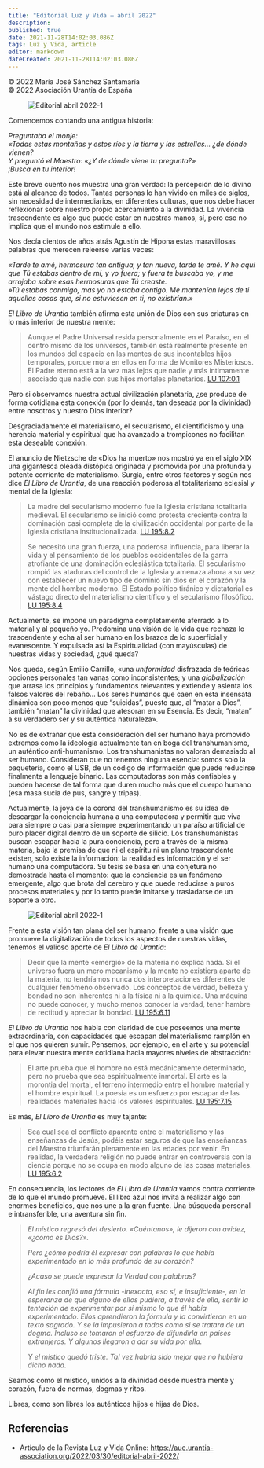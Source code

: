 ```yaml
---
title: "Editorial Luz y Vida – abril 2022"
description: 
published: true
date: 2021-11-28T14:02:03.086Z
tags: Luz y Vida, article
editor: markdown
dateCreated: 2021-11-28T14:02:03.086Z
---
```


<p class="v-card v-sheet theme--light grey lighten-3 px-2">© 2022 María José Sánchez Santamaría<br>© 2022 Asociación Urantia de España</p>

<figure id="Figure_1" class="image urantiapedia">
<img src="../../../output/wikijs/image/article/Luz_y_Vida/LyV_2022_04/Editorial-abr-22-1.jpg" alt="Editorial abril 2022-1">
</figure>

Comencemos contando una antigua historia:

_Preguntaba el monje:_  
_«Todas estas montañas y estos ríos y la tierra y las estrellas… ¿de dónde vienen?_  
_Y preguntó el Maestro: «¿Y de dónde viene tu pregunta?»_  
_¡Busca en tu interior!_

Este breve cuento nos muestra una gran verdad: la percepción de lo divino está al alcance de todos. Tantas personas lo han vivido en miles de siglos, sin necesidad de intermediarios, en diferentes culturas, que nos debe hacer reflexionar sobre nuestro propio acercamiento a la divinidad. La vivencia trascendente es algo que puede estar en nuestras manos, sí, pero eso no implica que el mundo nos estimule a ello.

Nos decía cientos de años atrás Agustín de Hipona estas maravillosas palabras que merecen releerse varias veces:

_«Tarde te amé, hermosura tan antigua, y tan nueva, tarde te amé. Y he aquí que Tú estabas dentro de mí, y yo fuera; y fuera te buscaba yo, y me arrojaba sobre esas hermosuras que Tú creaste._  
_»Tú estabas conmigo, mas yo no estaba contigo. Me mantenían lejos de ti aquellas cosas que, si no estuviesen en ti, no existirían.»_

_El Libro de Urantia_ también afirma esta unión de Dios con sus criaturas en lo más interior de nuestra mente:

> Aunque el Padre Universal resida personalmente en el Paraíso, en el centro mismo de los universos, también está realmente presente en los mundos del espacio en las mentes de sus incontables hijos temporales, porque mora en ellos en forma de Monitores Misteriosos. El Padre eterno está a la vez más lejos que nadie y más íntimamente asociado que nadie con sus hijos mortales planetarios. [LU 107:0.1](/es/The_Urantia_Book/107#p0_1)

Pero si observamos nuestra actual civilización planetaria, ¿se produce de forma cotidiana esta conexión (por lo demás, tan deseada por la divinidad) entre nosotros y nuestro Dios interior?

Desgraciadamente el materialismo, el secularismo, el cientificismo y una herencia material y espiritual que ha avanzado a trompicones no facilitan esta deseable conexión.

El anuncio de Nietzsche de «Dios ha muerto» nos mostró ya en el siglo XIX una gigantesca oleada distópica originada y promovida por una profunda y potente corriente de materialismo. Surgía, entre otros factores y según nos dice _El Libro de Urantia_, de una reacción poderosa al totalitarismo eclesial y mental de la Iglesia:

> La madre del secularismo moderno fue la Iglesia cristiana totalitaria medieval. El secularismo se inició como protesta creciente contra la dominación casi completa de la civilización occidental por parte de la Iglesia cristiana institucionalizada. [LU 195:8.2](/es/The_Urantia_Book/195#p8_2)
> 
> Se necesitó una gran fuerza, una poderosa influencia, para liberar la vida y el pensamiento de los pueblos occidentales de la garra atrofiante de una dominación eclesiástica totalitaria. El secularismo rompió las ataduras del control de la Iglesia y amenaza ahora a su vez con establecer un nuevo tipo de dominio sin dios en el corazón y la mente del hombre moderno. El Estado político tiránico y dictatorial es vástago directo del materialismo científico y el secularismo filosófico. [LU 195:8.4](/es/The_Urantia_Book/195#p8_4)

Actualmente, se impone un paradigma completamente aferrado a lo material y al pequeño yo. Predomina una visión de la vida que rechaza lo trascendente y echa al ser humano en los brazos de lo superficial y evanescente. Y expulsada así la Espiritualidad (con mayúsculas) de nuestras vidas y sociedad, ¿qué queda?

Nos queda, según Emilio Carrillo, «una _uniformidad_ disfrazada de teóricas opciones personales tan vanas como inconsistentes; y una _globalización_ que arrasa los principios y fundamentos relevantes y extiende y asienta los falsos valores del rebaño… Los seres humanos que caen en esta insensata dinámica son poco menos que “suicidas”, puesto que, al “matar a Dios”, también “matan” la divinidad que atesoran en su Esencia. Es decir, “matan” a su verdadero ser y su auténtica naturaleza».

No es de extrañar que esta consideración del ser humano haya promovido extremos como la ideología actualmente tan en boga del transhumanismo, un auténtico anti-humanismo. Los transhumanistas no valoran demasiado al ser humano. Consideran que no tenemos ninguna esencia: somos solo la paquetería, como el USB, de un código de información que puede reducirse finalmente a lenguaje binario. Las computadoras son más confiables y pueden hacerse de tal forma que duren mucho más que el cuerpo humano (esa masa sucia de pus, sangre y tripas).

Actualmente, la joya de la corona del transhumanismo es su idea de descargar la conciencia humana a una computadora y permitir que viva para siempre o casi para siempre experimentando un paraíso artificial de puro placer digital dentro de un soporte de silicio. Los transhumanistas buscan escapar hacia la pura conciencia, pero a través de la misma materia, bajo la premisa de que ni el espíritu ni un plano trascendente existen, solo existe la información: la realidad es información y el ser humano una computadora. Su tesis se basa en una conjetura no demostrada hasta el momento: que la conciencia es un fenómeno emergente, algo que brota del cerebro y que puede reducirse a puros procesos materiales y por lo tanto puede imitarse y trasladarse de un soporte a otro.

<figure id="Figure_2" class="image urantiapedia">
<img src="../../../output/wikijs/image/article/Luz_y_Vida/LyV_2022_04/Editorial-abr-22-2.jpg" alt="Editorial abril 2022-1">
</figure>

Frente a esta visión tan plana del ser humano, frente a una visión que promueve la digitalización de todos los aspectos de nuestras vidas, tenemos el valioso aporte de _El Libro de Urantia_:

> Decir que la mente «emergió» de la materia no explica nada. Si el universo fuera un mero mecanismo y la mente no existiera aparte de la materia, no tendríamos nunca dos interpretaciones diferentes de cualquier fenómeno observado. Los conceptos de verdad, belleza y bondad no son inherentes ni a la física ni a la química. Una máquina no puede conocer, y mucho menos conocer la verdad, tener hambre de rectitud y apreciar la bondad. [LU 195:6.11](/es/The_Urantia_Book/195#p6_11)

_El Libro de Urantia_ nos habla con claridad de que poseemos una mente extraordinaria, con capacidades que escapan del materialismo ramplón en el que nos quieren sumir. Pensemos, por ejemplo, en el arte y su potencial para elevar nuestra mente cotidiana hacia mayores niveles de abstracción:

> El arte prueba que el hombre no está mecánicamente determinado, pero no prueba que sea espiritualmente inmortal. El arte es la morontia del mortal, el terreno intermedio entre el hombre material y el hombre espiritual. La poesía es un esfuerzo por escapar de las realidades materiales hacia los valores espirituales. [LU 195:7.15](/es/The_Urantia_Book/195#p7_15)

Es más, _El Libro de Urantia_ es muy tajante:

> Sea cual sea el conflicto aparente entre el materialismo y las enseñanzas de Jesús, podéis estar seguros de que las enseñanzas del Maestro triunfarán plenamente en las edades por venir. En realidad, la verdadera religión no puede entrar en controversia con la ciencia porque no se ocupa en modo alguno de las cosas materiales. [LU 195:6.2](/es/The_Urantia_Book/195#p6_2)

En consecuencia, los lectores de _El Libro de Urantia_ vamos contra corriente de lo que el mundo promueve. El libro azul nos invita a realizar algo con enormes beneficios, que nos une a la gran fuente. Una búsqueda personal e intransferible, una aventura sin fin.

> _El místico regresó del desierto. «Cuéntanos», le dijeron con avidez, «¿cómo es Dios?»._
> 
> _Pero ¿cómo podría él expresar con palabras lo que había experimentado en lo más profundo de su corazón?_
> 
> _¿Acaso se puede expresar la Verdad con palabras?_
> 
> _Al fin les confió una fórmula -inexacta, eso sí, e insuficiente-, en la esperanza de que alguno de ellos pudiera, a través de ella, sentir la tentación de experimentar por sí mismo lo que él había experimentado. Ellos aprendieron la fórmula y la convirtieron en un texto sagrado. Y se la impusieron a todos como si se tratara de un dogma. Incluso se tomaron el esfuerzo de difundirla en países extranjeros. Y algunos llegaron a dar su vida por ella._
> 
> _Y el místico quedó triste. Tal vez habría sido mejor que no hubiera dicho nada._

Seamos como el místico, unidos a la divinidad desde nuestra mente y corazón, fuera de normas, dogmas y ritos.

Libres, como son libres los auténticos hijos e hijas de Dios.

## Referencias

- Artículo de la Revista Luz y Vida Online: https://aue.urantia-association.org/2022/03/30/editorial-abril-2022/
